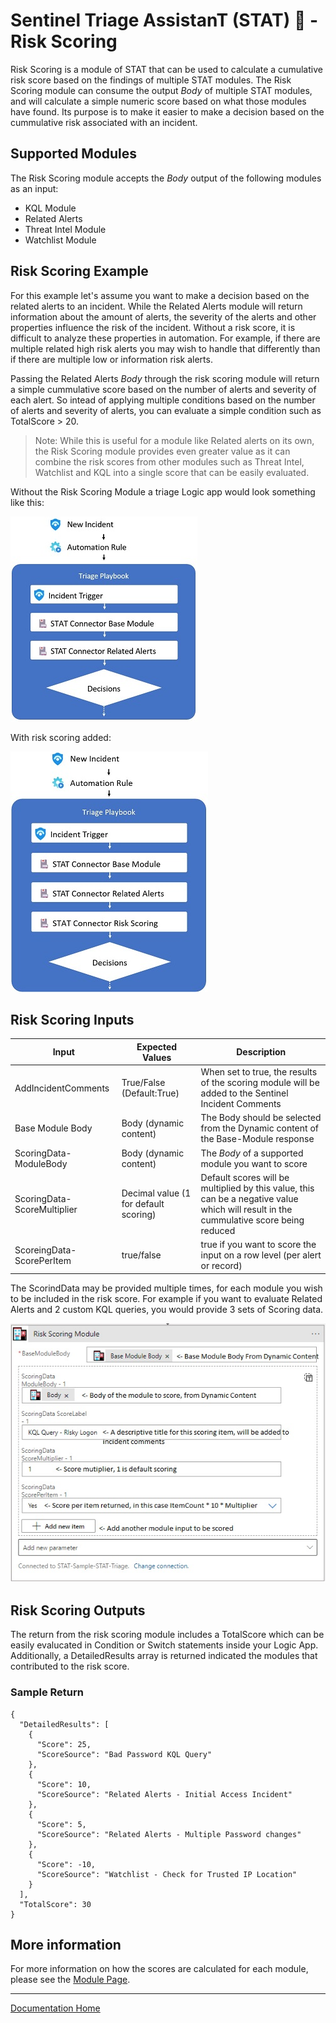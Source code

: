 # Sentinel Triage AssistanT (STAT) :hospital: - Risk Scoring

Risk Scoring is a module of STAT that can be used to calculate a cumulative risk score based on the findings of multiple STAT modules. The Risk Scoring module can consume the output *Body* of multiple STAT modules, and will calculate a simple numeric score based on what those modules have found.  Its purpose is to make it easier to make a decision based on the cummulative risk associated with an incident.

## Supported Modules

The Risk Scoring module accepts the *Body* output of the following modules as an input:

* KQL Module
* Related Alerts
* Threat Intel Module
* Watchlist Module

## Risk Scoring Example

For this example let's assume you want to make a decision based on the related alerts to an incident.  While the Related Alerts module will return information about the amount of alerts, the severity of the alerts and other properties influence the risk of the incident.  Without a risk score, it is difficult to analyze these properties in automation.  For example, if there are multiple related high risk alerts you may wish to handle that differently than if there are multiple low or information risk alerts.  

Passing the Related Alerts *Body* through the risk scoring module will return a simple cummulative score based on the number of alerts and severity of each alert. So intead of applying multiple conditions based on the number of alerts and severity of alerts, you can evaluate a simple condition such as TotalScore > 20.

> Note: While this is useful for a module like Related alerts on its own, the Risk Scoring module provides even greater value as it can combine the risk scores from other modules such as Threat Intel, Watchlist and KQL into a single score that can be easily evaluated.

Without the Risk Scoring Module a triage Logic app would look something like this:

![STAT Information Flow without Scoring](images/relatedalerts.jpg)

With risk scoring added:

![STAT Information Flow with Scoring](images/riskscoring.jpg)

## Risk Scoring Inputs

|Input|Expected Values|Description|
|---|---|---|
|AddIncidentComments|True/False (Default:True)|When set to true, the results of the scoring module will be added to the Sentinel Incident Comments|
|Base Module Body|Body (dynamic content)|The Body should be selected from the Dynamic content of the Base-Module response|
|ScoringData-ModuleBody|Body (dynamic content)|The *Body* of a supported module you want to score|
|ScoringData-ScoreMultiplier|Decimal value (1 for default scoring)|Default scores will be multiplied by this value, this can be a negative value which will result in the cummulative score being reduced|
|ScoreingData-ScorePerItem|true/false|true if you want to score the input on a row level (per alert or record)|

The ScorindData may be provided multiple times, for each module you wish to be included in the risk score.  For example if you want to evaluate Related Alerts and 2 custom KQL queries, you would provide 3 sets of Scoring data.

![Risk Scoring Input Sample](images/riskscoringsample.jpg)

## Risk Scoring Outputs

The return from the risk scoring module includes a TotalScore which can be easily evalucated in Condition or Switch statements inside your Logic App.  Additionally, a DetailedResults array is returned indicated the modules that contributed to the risk score.

### Sample Return

```
{
  "DetailedResults": [
    {
      "Score": 25,
      "ScoreSource": "Bad Password KQL Query"
    },
    {
      "Score": 10,
      "ScoreSource": "Related Alerts - Initial Access Incident"
    },
    {
      "Score": 5,
      "ScoreSource": "Related Alerts - Multiple Password changes"
    },
    {
      "Score": -10,
      "ScoreSource": "Watchlist - Check for Trusted IP Location"
    }
  ],
  "TotalScore": 30
}
```

## More information

For more information on how the scores are calculated for each module, please see the [Module Page](/Modules/ScoringModule/readme.md).


---
[Documentation Home](readme.md)
